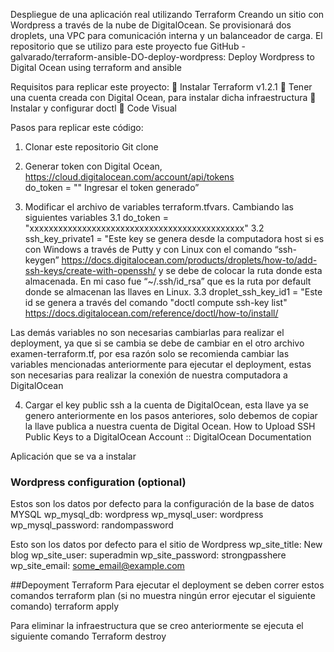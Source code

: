 Despliegue de una aplicación real utilizando Terraform
Creando un sitio con Wordpress a través de la nube de DigitalOcean. Se provisionará dos droplets, una VPC para comunicación interna y un balanceador de carga. El repositorio que se utilizo para este proyecto fue GitHub - galvarado/terraform-ansible-DO-deploy-wordpress: Deploy Wordpress to Digital Ocean using terraform and ansible

Requisitos para replicar este proyecto:
	Instalar Terraform v1.2.1
	Tener una cuenta creada con Digital Ocean, para instalar dicha infraestructura
	Instalar y configurar doctl
	Code Visual

Pasos para replicar este código:
1.	Clonar este repositorio
Git clone
2.	Generar token con Digital Ocean, https://cloud.digitalocean.com/account/api/tokens	
do_token = "" Ingresar el token generado”


3.	Modificar el archivo de variables terraform.tfvars. Cambiando las siguientes variables
3.1 do_token = "xxxxxxxxxxxxxxxxxxxxxxxxxxxxxxxxxxxxxxxxxxxxx"
3.2 ssh_key_private1 = "Este key se genera desde la computadora host si es con Windows a través de Putty y con Linux con el comando “ssh-keygen” https://docs.digitalocean.com/products/droplets/how-to/add-ssh-keys/create-with-openssh/	 y se debe de colocar la ruta donde esta almacenada. En mi caso fue “~/.ssh/id_rsa” que es la ruta por default donde se almacenan las llaves en Linux. 
3.3 droplet_ssh_key_id1 = "Este id se genera a través del comando "doctl compute ssh-key list" https://docs.digitalocean.com/reference/doctl/how-to/install/

Las demás variables no son necesarias cambiarlas para realizar el deployment, ya que si se cambia se debe de cambiar en el otro archivo examen-terraform.tf, por esa razón solo se recomienda cambiar las variables mencionadas anteriormente para ejecutar el deployment, estas son necesarias para realizar la conexión de nuestra computadora a DigitalOcean

4.	Cargar el key public ssh a la cuenta de DigitalOcean, esta llave ya se genero anteriormente en los pasos anteriores, solo debemos de copiar la llave publica a nuestra cuenta de Digital Ocean. How to Upload SSH Public Keys to a DigitalOcean Account :: DigitalOcean Documentation


Aplicación que se va a instalar
### Wordpress configuration (optional)
Estos son los datos por defecto para la configuración de la base de datos MYSQL
wp_mysql_db: 
wordpress wp_mysql_user: 
wordpress wp_mysql_password: randompassword

Esto son los datos por defecto para el sitio de Wordpress
wp_site_title: New blog 
wp_site_user: superadmin 
wp_site_password: strongpasshere 
wp_site_email: some_email@example.com

##Depoyment Terraform
Para ejecutar el deployment se deben correr estos comandos
terraform plan (si no muestra ningún error ejecutar el siguiente comando)
terraform apply

Para eliminar la infraestructura que se creo anteriormente se ejecuta el siguiente comando
Terraform destroy

